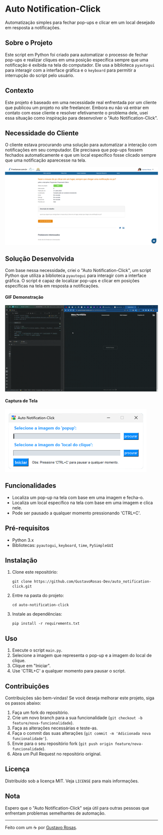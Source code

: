 # Auto Notification-Click
Automatização simples para fechar pop-ups e clicar em um local desejado em resposta a notificações.

## Sobre o Projeto

Este script em Python foi criado para automatizar o processo de fechar pop-ups e realizar cliques em uma posição específica sempre que uma notificação é exibida na tela do computador. Ele usa a biblioteca `pyautogui` para interagir com a interface gráfica e o `keyboard` para permitir a interrupção do script pelo usuário.

## Contexto

Este projeto é baseado em uma necessidade real enfrentada por um cliente que publicou um projeto no site freelancer. Embora eu não vá entrar em contato com esse cliente e resolver efetivamente o problema dele, usei essa situação como inspiração para desenvolver o "Auto Notification-Click".

## Necessidade do Cliente

O cliente estava procurando uma solução para automatizar a interação com notificações em seu computador. Ele precisava que pop-ups fossem fechados automaticamente e que um local específico fosse clicado sempre que uma notificação aparecesse na tela.

![Captura de Tela do Problema](images/projeto/solicitacao_do_cliente.png)

## Solução Desenvolvida

Com base nessa necessidade, criei o "Auto Notification-Click", um script Python que utiliza a biblioteca `pyautogui` para interagir com a interface gráfica. O script é capaz de localizar pop-ups e clicar em posições específicas na tela em resposta a notificações.

#### GIF Demonstração
![Captura de Tela da Solução](images/projeto/DemoGIF.gif) 

#### Captura de Tela
![Captura de Tela da Solução](images/projeto/ScreenshotDoSoftware.png) 

## Funcionalidades

- Localiza um pop-up na tela com base em uma imagem e fecha-o.
- Localiza um local específico na tela com base em uma imagem e clica nele.
- Pode ser pausado a qualquer momento pressionando 'CTRL+C'.

## Pré-requisitos

- Python 3.x
- Bibliotecas: `pyautogui`, `keyboard`, `time`, `PySimpleGUI`

## Instalação

1. Clone este repositório:

   ```
   git clone https://github.com/GustavoRosas-Dev/auto_notification-click.git
   ```

2. Entre na pasta do projeto:

   ```
   cd auto-notification-click
   ```

3. Instale as dependências:

   ```
   pip install -r requirements.txt
   ```

## Uso

1. Execute o script `main.py`.
2. Selecione a imagem que representa o pop-up e a imagem do local de clique.
3. Clique em "Iniciar".
4. Use 'CTRL+C' a qualquer momento para pausar o script.

## Contribuições

Contribuições são bem-vindas! Se você deseja melhorar este projeto, siga os passos abaixo:

1. Faça um fork do repositório.
2. Crie um novo branch para a sua funcionalidade (`git checkout -b feature/nova-funcionalidade`).
3. Faça as alterações necessárias e teste-as.
4. Faça o commit das suas alterações (`git commit -m 'Adicionada nova funcionalidade'`).
5. Envie para o seu repositório fork (`git push origin feature/nova-funcionalidade`).
6. Abra um Pull Request no repositório original.

## Licença

Distribuído sob a licença MIT. Veja `LICENSE` para mais informações.

## Nota
Espero que o "Auto Notification-Click" seja útil para outras pessoas que enfrentam problemas semelhantes de automação.

---

Feito com um ☕ por [Gustavo Rosas](https://github.com/GustavoRosas-Dev).
